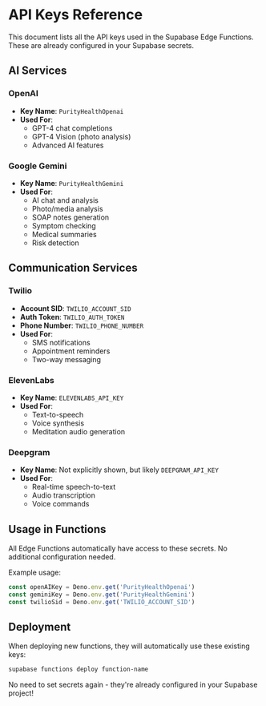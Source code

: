 # API Keys Reference

This document lists all the API keys used in the Supabase Edge Functions. These are already configured in your Supabase secrets.

## AI Services

### OpenAI
- **Key Name**: `PurityHealthOpenai`
- **Used For**: 
  - GPT-4 chat completions
  - GPT-4 Vision (photo analysis)
  - Advanced AI features

### Google Gemini
- **Key Name**: `PurityHealthGemini`
- **Used For**:
  - AI chat and analysis
  - Photo/media analysis
  - SOAP notes generation
  - Symptom checking
  - Medical summaries
  - Risk detection

## Communication Services

### Twilio
- **Account SID**: `TWILIO_ACCOUNT_SID`
- **Auth Token**: `TWILIO_AUTH_TOKEN`
- **Phone Number**: `TWILIO_PHONE_NUMBER`
- **Used For**:
  - SMS notifications
  - Appointment reminders
  - Two-way messaging

### ElevenLabs
- **Key Name**: `ELEVENLABS_API_KEY`
- **Used For**:
  - Text-to-speech
  - Voice synthesis
  - Meditation audio generation

### Deepgram
- **Key Name**: Not explicitly shown, but likely `DEEPGRAM_API_KEY`
- **Used For**:
  - Real-time speech-to-text
  - Audio transcription
  - Voice commands

## Usage in Functions

All Edge Functions automatically have access to these secrets. No additional configuration needed.

Example usage:
```typescript
const openAIKey = Deno.env.get('PurityHealthOpenai')
const geminiKey = Deno.env.get('PurityHealthGemini')
const twilioSid = Deno.env.get('TWILIO_ACCOUNT_SID')
```

## Deployment

When deploying new functions, they will automatically use these existing keys:
```bash
supabase functions deploy function-name
```

No need to set secrets again - they're already configured in your Supabase project!